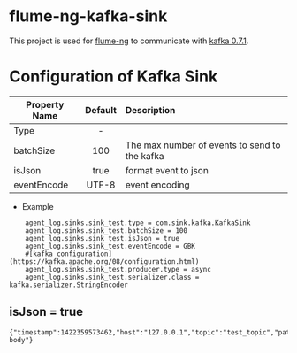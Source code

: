 flume-ng-kafka-sink
================

This project is used for [flume-ng](https://github.com/apache/flume) to communicate with [kafka 0.7.1](http://kafka.apache.org/07/quickstart.html).

Configuration of Kafka Sink
=============
| Property Name | Default   | Description         |
| ------------- | :-----:   | :----------         |
| Type          |    -      |                     |
| batchSize     |    100    | The max number of events to send to the kafka|
| isJson        |   true    | format event to json    |
| eventEncode   |   UTF-8   | event encoding |

* Example
```
    agent_log.sinks.sink_test.type = com.sink.kafka.KafkaSink
    agent_log.sinks.sink_test.batchSize = 100
    agent_log.sinks.sink_test.isJson = true
    agent_log.sinks.sink_test.eventEncode = GBK
    #[kafka configuration](https://kafka.apache.org/08/configuration.html)
    agent_log.sinks.sink_test.producer.type = async
    agent_log.sinks.sink_test.serializer.class = kafka.serializer.StringEncoder
```

isJson = true
----------
    {"timestamp":1422359573462,"host":"127.0.0.1","topic":"test_topic","path":"/logs/path","body":"logs body"}